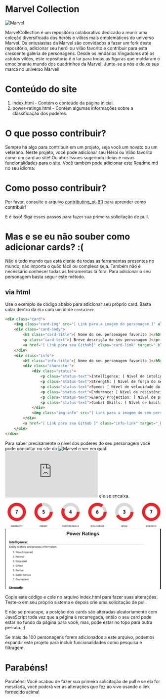 # Marvel Collection

![Marvel](https://external-content.duckduckgo.com/iu/?u=https%3A%2F%2Fd1x7zurbps6occ.cloudfront.net%2Fproduct%2Fxlarge%2F587591-166585.jpg&f=1&nofb=1&ipt=f98b65794380b1744b125853c9e52a673a3a903b741ba3acbfe5bf699da3cf93&ipo=images)

MarvelCollection é um repositório colaborativo dedicado a reunir uma coleção diversificada dos heróis e vilões mais emblemáticos do universo Marvel. Os entusiastas da Marvel são convidados a fazer um fork deste repositório, adicionar seu herói ou vilão favorito e contribuir para esta crescente galeria de personagens. Desde os lendários Vingadores até os astutos vilões, este repositório é o lar para todas as figuras que moldaram o emocionante mundo dos quadrinhos da Marvel. Junte-se a nós e deixe sua marca no universo Marvel!

# Conteúdo do site

1. index.html - Contém o conteúdo da página inicial.
2. power-ratings.html - Contém algumas informações sobre a classificação dos poderes.

# O que posso contribuir?

Sempre há algo para contribuir em um projeto, seja você um novato ou um veterano. Neste projeto, você pode adicionar seu Héroi ou Vilão favorito como um card ao site! Ou abrir Issues sugerindo ideias e novas funcionalidades para o site. Você também pode adicionar este Readme.md no seu idioma.

# Como posso contribuir?

Por favor, consulte o arquivo [contributing_pt-BR](https://github.com/lucasnumeriano/MarvelCollection/blob/main/contributing_pt-br.md) para aprender como contribuir!

E é isso!
Siga esses passos para fazer sua primeira solicitação de pull.

# Mas e se eu não souber como adicionar cards? :(

Não é todo mundo que está ciente de todas as ferramentas presentes no mundo, não importa o quão fácil ou complexa seja. Também não é necessário conhecer todas as ferramentas lá fora. Para adicionar o seu personagem basta seguir este método.

## via html

Use o exemplo de código abaixo para adicionar seu próprio card. Basta colar dentro da `div` com um id de `container`

```html
<div class="card">
    <img class="card-img" src="[ Link para a imagem do personagem ]" alt="[ Texto Alternativo ]"/>
    <div class="card-body">
        <h5 class="card-title">[ Nome do seu personagem favorito ]</h5>
        <p class="card-text">[ Breve descrição do seu personagem ]</p>
        <a href="[ Link para seu Github]" class="card-link" target="_blank">Contributed by [ Seu nome de usuário/nome do perfil do github ]</a>
    </div>
    <div class="info">
        <h5 class="info-title">[ Nome do seu personagem favorito ]</h5>
        <div class="character">
            <div class="status">
                <p class="status-text">Intelligence: [ Nível de inteligência do seu personagem ]</p>
                <p class="status-text">Strength: [ Nível de força do seu personagem ]</p>
                <p class="status-text">Speed: [ Nível de velocidade do seu personagem ]</p>
                <p class="status-text">Endurance: [ Nível de resistência do seu personagem ]</p>
                <p class="status-text">Energy Projection: [ Nível de projeção de energia do seu personagem ]</p>
                <p class="status-text">Combat Skills: [ Nível de habilidades de luta mano a mano do seu personagem ]</p>
            </div>
            <img class="img-info" src="[ Link para a imagem do seu personagem ]" alt="[ Texto alternativo ]"/>
        </div>
        <a href="[ Link para seu Github ]" class="info-link" target="_blank">Contributed by [ Seu nome de usuário/nome do perfil do github]</a>
    </div>
</div>
```

Para saber precisamente o nível dos poderes do seu personagem você pode consultar no site da ![Marvel](https://www.marvel.com) e ver em qual ![nível de poder](https://lucasnumeriano.github.io/MarvelCollection/power-ratings.html) ele se encaixa.

![](https://github.com/lucasnumeriano/MarvelCollection/blob/main/assets/images/marvel-stats.png)
![](https://github.com/lucasnumeriano/MarvelCollection/blob/main/assets/images/power-rating.png)

Copie este código e cole no arquivo index.html para fazer suas alterações. Teste-o em seu próprio sistema e depois crie uma solicitação de pull.

E não se preucupe, a posição dos cards são alteradas aleatoriamente com JavaScript toda vez que a página é recarregada, então o seu card pode estar no fundo da página para você, mas, pode estar no topo para outra pessoa. ;)

Se mais de 100 personagens forem adicionados a este arquivo, podemos expandir este projeto para incluir funcionalidades como pesquisa e filtragem.

# Parabéns!

Parabéns! Você acabou de fazer sua primeira solicitação de pull e se ela for mesclada, você poderá ver as alterações que fez ao vivo usando o link fornecido acima!
